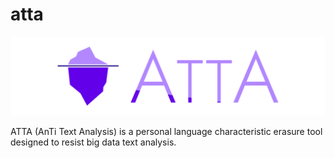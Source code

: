 # atta

![logo](res/img/atta_logo.png)

ATTA (AnTi Text Analysis) is a personal language characteristic erasure tool designed to resist big data text analysis.
